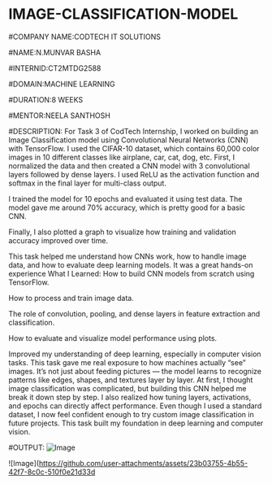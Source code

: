 # IMAGE-CLASSIFICATION-MODEL
#COMPANY NAME:CODTECH IT SOLUTIONS

#NAME:N.MUNVAR BASHA

#INTERNID:CT2MTDG2588

#DOMAIN:MACHINE LEARNING

#DURATION:8 WEEKS

#MENTOR:NEELA SANTHOSH

#DESCRIPTION:
For Task 3 of CodTech Internship, I worked on building an Image Classification model using Convolutional Neural Networks (CNN) with TensorFlow.
I used the CIFAR-10 dataset, which contains 60,000 color images in 10 different classes like airplane, car, cat, dog, etc.
First, I normalized the data and then created a CNN model with 3 convolutional layers followed by dense layers. I used ReLU as the activation function and softmax in the final layer for multi-class output.

I trained the model for 10 epochs and evaluated it using test data. The model gave me around 70% accuracy, which is pretty good for a basic CNN.

Finally, I also plotted a graph to visualize how training and validation accuracy improved over time.

This task helped me understand how CNNs work, how to handle image data, and how to evaluate deep learning models. It was a great hands-on experience
What I Learned:
How to build CNN models from scratch using TensorFlow.

How to process and train image data.

The role of convolution, pooling, and dense layers in feature extraction and classification.

How to evaluate and visualize model performance using plots.

Improved my understanding of deep learning, especially in computer vision tasks.
This task gave me real exposure to how machines actually “see” images. It’s not just about feeding pictures — the model learns to recognize patterns like edges, shapes, and textures layer by layer. At first, I thought image classification was complicated, but building this CNN helped me break it down step by step. I also realized how tuning layers, activations, and epochs can directly affect performance. Even though I used a standard dataset, I now feel confident enough to try custom image classification in future projects. This task built my foundation in deep learning and computer vision.



#OUTPUT:
![Image](https://github.com/user-attachments/assets/8a9c86d1-abde-43cd-957d-dd9fd928e68b)

![Image](https://github.com/user-attachments/assets/23b03755-4b55-42f7-8c0c-510f0e21d33d
